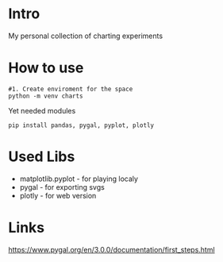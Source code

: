 # Intro

My personal collection of charting experiments

# How to use
```
#1. Create enviroment for the space
python -m venv charts
```

Yet needed modules
```
pip install pandas, pygal, pyplot, plotly

```

# Used Libs

* matplotlib.pyplot - for playing localy
* pygal - for exporting svgs
* plotly - for web version 

# Links

https://www.pygal.org/en/3.0.0/documentation/first_steps.html